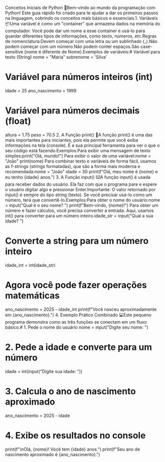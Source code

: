Conceitos Iniciais de Python 🚀Bem-vindo ao mundo da programação com Python! Este guia rápido foi criado para te ajudar a dar os primeiros passos na linguagem, cobrindo os conceitos mais básicos e essenciais.1. Variáveis 📦Uma variável é como um "container" que armazena dados na memória do computador. Você pode dar um nome a esse container e usá-lo para guardar diferentes tipos de informações, como texto, números, etc.Regras de nomenclatura:Devem começar com uma letra ou um sublinhado (_).Não podem começar com um número.Não podem conter espaços.São case-sensitive (nome é diferente de Nome).Exemplos de variáveis:# Variável para texto (String)
nome = "Maria"
sobrenome = 'Silva'

# Variável para números inteiros (int)
idade = 25
ano_nascimento = 1999

# Variável para números decimais (float)
altura = 1.75
peso = 70.5
2. A Função print() 📝A função print() é uma das mais importantes para iniciantes, pois ela permite que você exiba informações na tela (console). É a sua principal ferramenta para ver o que o seu código está fazendo.Exemplos:Para exibir uma mensagem de texto simples:print("Olá, mundo!")
Para exibir o valor de uma variável:nome = "João"
print(nome)
Para combinar texto e variáveis de forma fácil, usamos as f-strings (strings formatadas), que são a forma mais moderna e recomendada:nome = "João"
idade = 30
print(f"Olá, meu nome é {nome} e eu tenho {idade} anos.")
3. A Função input() ⌨️A função input() é usada para receber dados do usuário. Ela faz com que o programa pare e espere o usuário digitar algo e pressionar Enter.Importante: O valor retornado por input() é sempre do tipo string (texto). Se você precisar usá-lo como um número, terá que convertê-lo.Exemplos:Para obter o nome do usuário:nome = input("Qual é o seu nome? ")
print(f"Bem-vindo, {nome}!")
Para obter um número e fazer cálculos, você precisa converter a entrada. Aqui, usamos int() para converter para um número inteiro.idade_str = input("Qual a sua idade? ")

# Converte a string para um número inteiro
idade_int = int(idade_str)

# Agora você pode fazer operações matemáticas
ano_nascimento = 2025 - idade_int
print(f"Você nasceu aproximadamente em {ano_nascimento}.")
4. Exemplo Prático Combinado 💻Este pequeno programa demonstra como as três funções se conectam em um fluxo básico.# 1. Pede o nome do usuário
nome = input("Digite seu nome: ")

# 2. Pede a idade e converte para um número
idade = int(input("Digite sua idade: "))

# 3. Calcula o ano de nascimento aproximado
ano_nascimento = 2025 - idade

# 4. Exibe os resultados no console
print(f"\nOlá, {nome}! Você tem {idade} anos.")
print(f"Seu ano de nascimento aproximado é {ano_nascimento}.")
